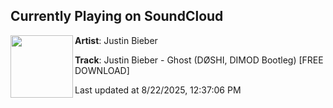 ## Currently Playing on SoundCloud

[<img align="left" width="100" src="https://i1.sndcdn.com/artworks-SU2u4rgg9jFA74B2-wQczlA-t500x500.png">](https://soundcloud.com/manifestdnb/justin-bieber-ghost-doshi-dimod-bootleg?in=saxurn/sets/oscillating-reaction)

**Artist**: Justin Bieber 

**Track**: Justin Bieber - Ghost (DØSHI, DIMOD Bootleg) [FREE DOWNLOAD]

Last updated at 8/22/2025, 12:37:06 PM
